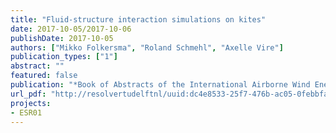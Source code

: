 ```yaml
---
title: "Fluid-structure interaction simulations on kites"
date: 2017-10-05/2017-10-06
publishDate: 2017-10-05
authors: ["Mikko Folkersma", "Roland Schmehl", "Axelle Vire"]
publication_types: ["1"]
abstract: ""
featured: false
publication: "*Book of Abstracts of the International Airborne Wind Energy Conference (AWEC 2017)*"
url_pdf: "http://resolvertudelftnl/uuid:dc4e8533-25f7-476b-ac05-0febbfa7cca6"
projects:
- ESR01
---
```


